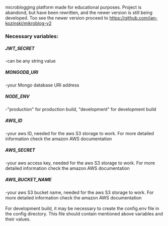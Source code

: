 microblogging platform made for educational purposes. Project is abandond, but have been rewritten, and the newer version is still being developed. Too see the newer version proceed to https://github.com/jan-kozinski/mikroblog-v2
<h3> Necessary variables: </h3>
<h5>JWT_SECRET</h5>     -can be any string value  <br />
<h5>MONGODB_URI</h5>    -your Mongo database URI address  <br />
<h5>NODE_ENV</h5>       -"production" for production build, "development" for development build  <br /> 
<h5>AWS_ID</h5>         -your aws ID, needed for the aws S3 storage to work. For more detailed information check the amazon AWS documentation <br />
<h5>AWS_SECRET</h5>         -your aws access key, needed for the aws S3 storage to work. For more detailed information check the amazon AWS documentation <br />
<h5>AWS_BUCKET_NAME</h5>         -your aws S3 bucket name, needed for the aws S3 storage to work. For more detailed information check the amazon AWS documentation <br /><br />
For development build, it may be necessary to create the config.env file in the config directory. This file should contain mentioned above variables and their values.
